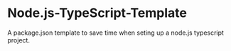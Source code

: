 # Node.js-TypeScript-Template
A package.json template to save time when seting up a node.js typescript project.
